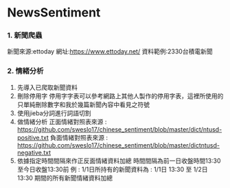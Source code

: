 # NewsSentiment

### 1. 新聞爬蟲
新聞來源:ettoday
網址:https://www.ettoday.net/
資料範例:2330台積電新聞

### 2. 情緒分析
1. 先導入已爬取新聞資料
2. 刪除停用字
   停用字字表可以參考網路上其他人製作的停用字表，這裡所使用的只單純刪除數字和我於幾篇新聞內容中看見之符號
4. 使用jieba分詞進行詞語切割
5. 做情緒分析
   正面情緒對照表來源 : https://github.com/sweslo17/chinese_sentiment/blob/master/dict/ntusd-positive.txt
   負面情緒對照表來源 : https://github.com/sweslo17/chinese_sentiment/blob/master/dictntusd-negative.txt
6. 依據指定時間間隔來作正反面情緒資料加總
   時間間隔為前一日收盤時間13:30至今日收盤13:30前
   例 : 1/1日所持有的新聞資料為 : 1/1日 13:30 至 1/2日 13:30 期間的所有新聞情緒資料加總
